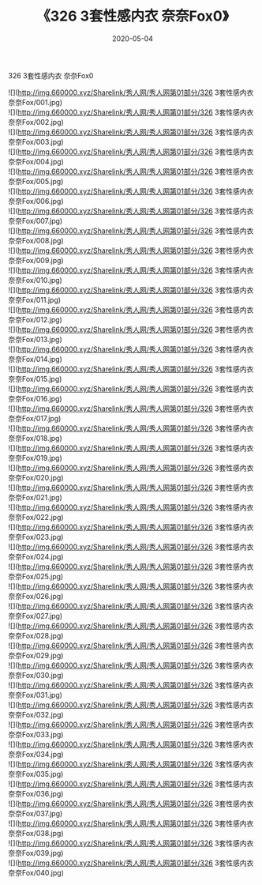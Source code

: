 ﻿---
layout: post
title:  《326 3套性感内衣 奈奈Fox0》
date:   2020-05-04
img: http://img.660000.xyz/Sharelink/秀人网/秀人网第01部分/326 3套性感内衣 奈奈Fox0/000.jpg
categories: [美女, 清纯, 唯美]
---

326 3套性感内衣 奈奈Fox0

  ![](http://img.660000.xyz/Sharelink/秀人网/秀人网第01部分/326 3套性感内衣 奈奈Fox/001.jpg) <br> ![](http://img.660000.xyz/Sharelink/秀人网/秀人网第01部分/326 3套性感内衣 奈奈Fox/002.jpg) <br> ![](http://img.660000.xyz/Sharelink/秀人网/秀人网第01部分/326 3套性感内衣 奈奈Fox/003.jpg) <br> ![](http://img.660000.xyz/Sharelink/秀人网/秀人网第01部分/326 3套性感内衣 奈奈Fox/004.jpg) <br> ![](http://img.660000.xyz/Sharelink/秀人网/秀人网第01部分/326 3套性感内衣 奈奈Fox/005.jpg) <br> ![](http://img.660000.xyz/Sharelink/秀人网/秀人网第01部分/326 3套性感内衣 奈奈Fox/006.jpg) <br> ![](http://img.660000.xyz/Sharelink/秀人网/秀人网第01部分/326 3套性感内衣 奈奈Fox/007.jpg) <br> ![](http://img.660000.xyz/Sharelink/秀人网/秀人网第01部分/326 3套性感内衣 奈奈Fox/008.jpg) <br> ![](http://img.660000.xyz/Sharelink/秀人网/秀人网第01部分/326 3套性感内衣 奈奈Fox/009.jpg) <br> ![](http://img.660000.xyz/Sharelink/秀人网/秀人网第01部分/326 3套性感内衣 奈奈Fox/010.jpg) <br> ![](http://img.660000.xyz/Sharelink/秀人网/秀人网第01部分/326 3套性感内衣 奈奈Fox/011.jpg) <br> ![](http://img.660000.xyz/Sharelink/秀人网/秀人网第01部分/326 3套性感内衣 奈奈Fox/012.jpg) <br> ![](http://img.660000.xyz/Sharelink/秀人网/秀人网第01部分/326 3套性感内衣 奈奈Fox/013.jpg) <br> ![](http://img.660000.xyz/Sharelink/秀人网/秀人网第01部分/326 3套性感内衣 奈奈Fox/014.jpg) <br> ![](http://img.660000.xyz/Sharelink/秀人网/秀人网第01部分/326 3套性感内衣 奈奈Fox/015.jpg) <br> ![](http://img.660000.xyz/Sharelink/秀人网/秀人网第01部分/326 3套性感内衣 奈奈Fox/016.jpg) <br> ![](http://img.660000.xyz/Sharelink/秀人网/秀人网第01部分/326 3套性感内衣 奈奈Fox/017.jpg) <br> ![](http://img.660000.xyz/Sharelink/秀人网/秀人网第01部分/326 3套性感内衣 奈奈Fox/018.jpg) <br> ![](http://img.660000.xyz/Sharelink/秀人网/秀人网第01部分/326 3套性感内衣 奈奈Fox/019.jpg) <br> ![](http://img.660000.xyz/Sharelink/秀人网/秀人网第01部分/326 3套性感内衣 奈奈Fox/020.jpg) <br> ![](http://img.660000.xyz/Sharelink/秀人网/秀人网第01部分/326 3套性感内衣 奈奈Fox/021.jpg) <br> ![](http://img.660000.xyz/Sharelink/秀人网/秀人网第01部分/326 3套性感内衣 奈奈Fox/022.jpg) <br> ![](http://img.660000.xyz/Sharelink/秀人网/秀人网第01部分/326 3套性感内衣 奈奈Fox/023.jpg) <br> ![](http://img.660000.xyz/Sharelink/秀人网/秀人网第01部分/326 3套性感内衣 奈奈Fox/024.jpg) <br> ![](http://img.660000.xyz/Sharelink/秀人网/秀人网第01部分/326 3套性感内衣 奈奈Fox/025.jpg) <br> ![](http://img.660000.xyz/Sharelink/秀人网/秀人网第01部分/326 3套性感内衣 奈奈Fox/026.jpg) <br> ![](http://img.660000.xyz/Sharelink/秀人网/秀人网第01部分/326 3套性感内衣 奈奈Fox/027.jpg) <br> ![](http://img.660000.xyz/Sharelink/秀人网/秀人网第01部分/326 3套性感内衣 奈奈Fox/028.jpg) <br> ![](http://img.660000.xyz/Sharelink/秀人网/秀人网第01部分/326 3套性感内衣 奈奈Fox/029.jpg) <br> ![](http://img.660000.xyz/Sharelink/秀人网/秀人网第01部分/326 3套性感内衣 奈奈Fox/030.jpg) <br> ![](http://img.660000.xyz/Sharelink/秀人网/秀人网第01部分/326 3套性感内衣 奈奈Fox/031.jpg) <br> ![](http://img.660000.xyz/Sharelink/秀人网/秀人网第01部分/326 3套性感内衣 奈奈Fox/032.jpg) <br> ![](http://img.660000.xyz/Sharelink/秀人网/秀人网第01部分/326 3套性感内衣 奈奈Fox/033.jpg) <br> ![](http://img.660000.xyz/Sharelink/秀人网/秀人网第01部分/326 3套性感内衣 奈奈Fox/034.jpg) <br> ![](http://img.660000.xyz/Sharelink/秀人网/秀人网第01部分/326 3套性感内衣 奈奈Fox/035.jpg) <br> ![](http://img.660000.xyz/Sharelink/秀人网/秀人网第01部分/326 3套性感内衣 奈奈Fox/036.jpg) <br> ![](http://img.660000.xyz/Sharelink/秀人网/秀人网第01部分/326 3套性感内衣 奈奈Fox/037.jpg) <br> ![](http://img.660000.xyz/Sharelink/秀人网/秀人网第01部分/326 3套性感内衣 奈奈Fox/038.jpg) <br> ![](http://img.660000.xyz/Sharelink/秀人网/秀人网第01部分/326 3套性感内衣 奈奈Fox/039.jpg) <br> ![](http://img.660000.xyz/Sharelink/秀人网/秀人网第01部分/326 3套性感内衣 奈奈Fox/040.jpg) <br>